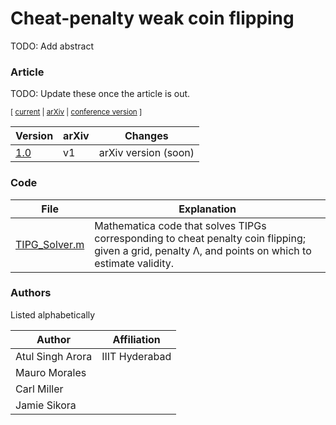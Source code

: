 # Cheat-penalty weak coin flipping

TODO: Add abstract


### Article

TODO: Update these once the article is out.

<sub> [ [current]() | [arXiv]() | [conference version]() ] </sub>


| Version | arXiv | Changes | 
|-|-|-|
| [1.0]() | v1 | arXiv version (soon) |


### Code

| File | Explanation | 
|-|-|
| [TIPG_Solver.m]() | Mathematica code that solves TIPGs corresponding to cheat penalty coin flipping; given a grid, penalty Λ, and points on which to estimate validity. | 



### Authors
Listed alphabetically 

| Author | Affiliation |
| - | - |
| Atul Singh Arora | IIIT Hyderabad | 
| Mauro Morales |  | 
| Carl Miller |  | 
| Jamie Sikora |  |

